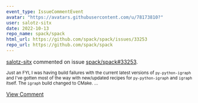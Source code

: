 ```yaml
---
event_type: IssueCommentEvent
avatar: "https://avatars.githubusercontent.com/u/78173810?"
user: salotz-sitx
date: 2022-10-13
repo_name: spack/spack
html_url: https://github.com/spack/spack/issues/33253
repo_url: https://github.com/spack/spack
---
```


<a href='https://github.com/salotz-sitx' target='_blank'>salotz-sitx</a> commented on issue <a href='https://github.com/spack/spack/issues/33253' target='_blank'>spack/spack#33253</a>.

<small>Just an FYI, I was having build failures with the current latest versions of `py-python-igraph` and I've gotten most of the way with new/updated recipes for `py-python-igraph` and `igraph` itself. The `igraph` build changed to CMake....</small>

<a href='https://github.com/spack/spack/issues/33253' target='_blank'>View Comment</a>